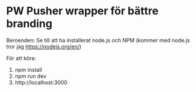 # PW Pusher wrapper för bättre branding

Beroenden:
Se till att ha installerat node.js och NPM (kommer med node.js tror jag https://nodejs.org/en/)

För att köra:
1. npm install
2. npm run dev
3. http://localhost:3000
